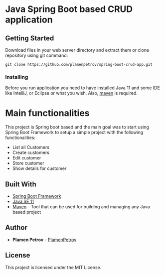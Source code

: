 # Java Spring Boot based CRUD application

## Getting Started

Download files in your web server directory and extract them or clone repository using git command:

```
git clone https://github.com/plamenpetrov/spring-boot-crud-app.git
```

### Installing

Before you run application you need to have installed Java 11 and some IDE like IntelliJ, or Eclipse or what you wish.
Also, [maven](https://maven.apache.org/what-is-maven.html) is required.

# Main functionalities
This project is Spring boot based and the main goal was to start using Spring Boot Framework to setup a simple project 
with the following functionalities:

* List all Customers
* Create customers
* Edit customer
* Store customer
* Show details for customer

## Built With

* [Spring Boot Framework](https://spring.io/)
* [Java SE 11](https://www.oracle.com/java/technologies/javase-jdk11-downloads.html)
* [Maven](https://maven.apache.org/download.cgi) - Tool that can be used for building and managing any Java-based project


## Author

* **Plamen Petrov** - [PlamenPetrov](https://github.com/plamenpetrov)

## License

This project is licensed under the MIT License.
